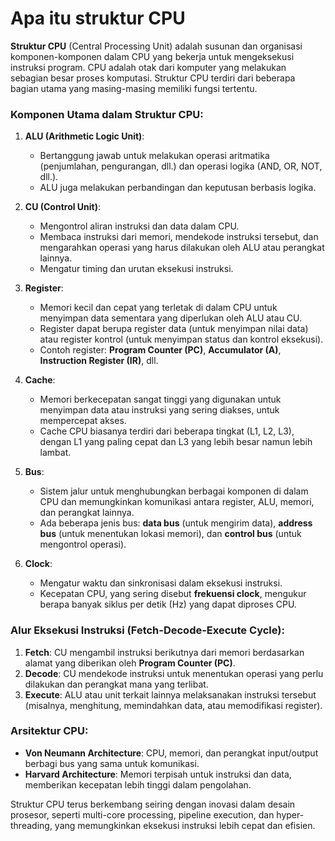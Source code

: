# Apa itu struktur CPU

**Struktur CPU** (Central Processing Unit) adalah susunan dan organisasi komponen-komponen dalam CPU yang bekerja untuk mengeksekusi instruksi program. CPU adalah otak dari komputer yang melakukan sebagian besar proses komputasi. Struktur CPU terdiri dari beberapa bagian utama yang masing-masing memiliki fungsi tertentu.

### **Komponen Utama dalam Struktur CPU:**

1. **ALU (Arithmetic Logic Unit)**:
   - Bertanggung jawab untuk melakukan operasi aritmatika (penjumlahan, pengurangan, dll.) dan operasi logika (AND, OR, NOT, dll.).
   - ALU juga melakukan perbandingan dan keputusan berbasis logika.

2. **CU (Control Unit)**:
   - Mengontrol aliran instruksi dan data dalam CPU.
   - Membaca instruksi dari memori, mendekode instruksi tersebut, dan mengarahkan operasi yang harus dilakukan oleh ALU atau perangkat lainnya.
   - Mengatur timing dan urutan eksekusi instruksi.

3. **Register**:
   - Memori kecil dan cepat yang terletak di dalam CPU untuk menyimpan data sementara yang diperlukan oleh ALU atau CU.
   - Register dapat berupa register data (untuk menyimpan nilai data) atau register kontrol (untuk menyimpan status dan kontrol eksekusi).
   - Contoh register: **Program Counter (PC)**, **Accumulator (A)**, **Instruction Register (IR)**, dll.

4. **Cache**:
   - Memori berkecepatan sangat tinggi yang digunakan untuk menyimpan data atau instruksi yang sering diakses, untuk mempercepat akses.
   - Cache CPU biasanya terdiri dari beberapa tingkat (L1, L2, L3), dengan L1 yang paling cepat dan L3 yang lebih besar namun lebih lambat.

5. **Bus**:
   - Sistem jalur untuk menghubungkan berbagai komponen di dalam CPU dan memungkinkan komunikasi antara register, ALU, memori, dan perangkat lainnya.
   - Ada beberapa jenis bus: **data bus** (untuk mengirim data), **address bus** (untuk menentukan lokasi memori), dan **control bus** (untuk mengontrol operasi).

6. **Clock**:
   - Mengatur waktu dan sinkronisasi dalam eksekusi instruksi.
   - Kecepatan CPU, yang sering disebut **frekuensi clock**, mengukur berapa banyak siklus per detik (Hz) yang dapat diproses CPU.

### **Alur Eksekusi Instruksi (Fetch-Decode-Execute Cycle)**:
1. **Fetch**: CU mengambil instruksi berikutnya dari memori berdasarkan alamat yang diberikan oleh **Program Counter (PC)**.
2. **Decode**: CU mendekode instruksi untuk menentukan operasi yang perlu dilakukan dan perangkat mana yang terlibat.
3. **Execute**: ALU atau unit terkait lainnya melaksanakan instruksi tersebut (misalnya, menghitung, memindahkan data, atau memodifikasi register).

### **Arsitektur CPU**:
- **Von Neumann Architecture**: CPU, memori, dan perangkat input/output berbagi bus yang sama untuk komunikasi.
- **Harvard Architecture**: Memori terpisah untuk instruksi dan data, memberikan kecepatan lebih tinggi dalam pengolahan.

Struktur CPU terus berkembang seiring dengan inovasi dalam desain prosesor, seperti multi-core processing, pipeline execution, dan hyper-threading, yang memungkinkan eksekusi instruksi lebih cepat dan efisien.